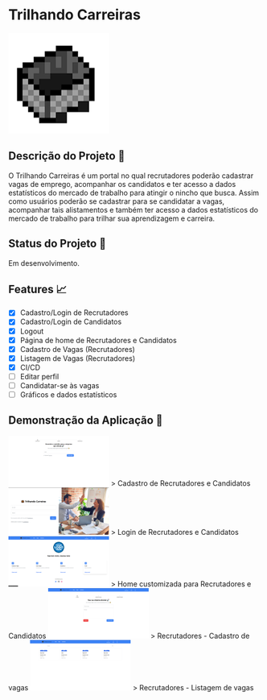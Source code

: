 # Trilhando Carreiras
<img src="https://github.com/mmcarvaxd/trilhando_carreiras_lp4/blob/main/interface/src/assets/icon.png?raw=true" alt="Cadastro de vagas" width="200"/>

## Descrição do Projeto 📖

O  Trilhando Carreiras é um portal no qual recrutadores poderão cadastrar vagas de emprego, acompanhar os candidatos e ter acesso a dados estatísticos do mercado de trabalho para atingir o nincho que busca. Assim como usuários poderão se cadastrar para se candidatar a vagas, acompanhar tais alistamentos e também ter acesso a dados estatísticos do mercado de trabalho para trilhar sua aprendizagem e carreira.

## Status do Projeto 🚧

Em desenvolvimento.

## Features 📈

- [x] Cadastro/Login de Recrutadores
- [x] Cadastro/Login de Candidatos
- [x] Logout
- [x] Página de home de Recrutadores e Candidatos
- [x] Cadastro de Vagas (Recrutadores)
- [x] Listagem de Vagas (Recrutadores)
- [x] CI/CD
- [ ] Editar perfil
- [ ] Candidatar-se às vagas
- [ ] Gráficos e dados estatísticos

## Demonstração da Aplicação 🚀


<img src="https://github.com/mmcarvaxd/trilhando_carreiras_lp4/blob/main/interface/src/assets/screenshots/Cadastro%20de%20candidatos%20e%20recrutadores.png?raw=true" alt="Cadastro de vagas" width="200"/>
> Cadastro de Recrutadores e Candidatos

<img src="https://github.com/mmcarvaxd/trilhando_carreiras_lp4/blob/main/interface/src/assets/screenshots/Login%20Empresas.png?raw=true" alt="Cadastro de vagas" width="200"/>
> Login de Recrutadores e Candidatos

<img src="https://github.com/mmcarvaxd/trilhando_carreiras_lp4/blob/main/interface/src/assets/screenshots/Home%20Empresas.png?raw=true" alt="Cadastro de vagas" width="200"/>
> Home customizada para Recrutadores e Candidatos

<img src="https://github.com/mmcarvaxd/trilhando_carreiras_lp4/blob/main/interface/src/assets/screenshots/Cadastrar%20vaga.png?raw=true" alt="Cadastro de vagas" width="200"/>
> Recrutadores - Cadastro de vagas

<img src="https://github.com/mmcarvaxd/trilhando_carreiras_lp4/blob/main/interface/src/assets/screenshots/Listagem%20de%20vagas.png?raw=true" alt="Cadastro de vagas" width="200"/>
> Recrutadores - Listagem de vagas
